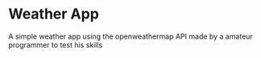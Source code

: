 # Weather App

A simple weather app using the openweathermap API made by a amateur programmer to test his skills 
